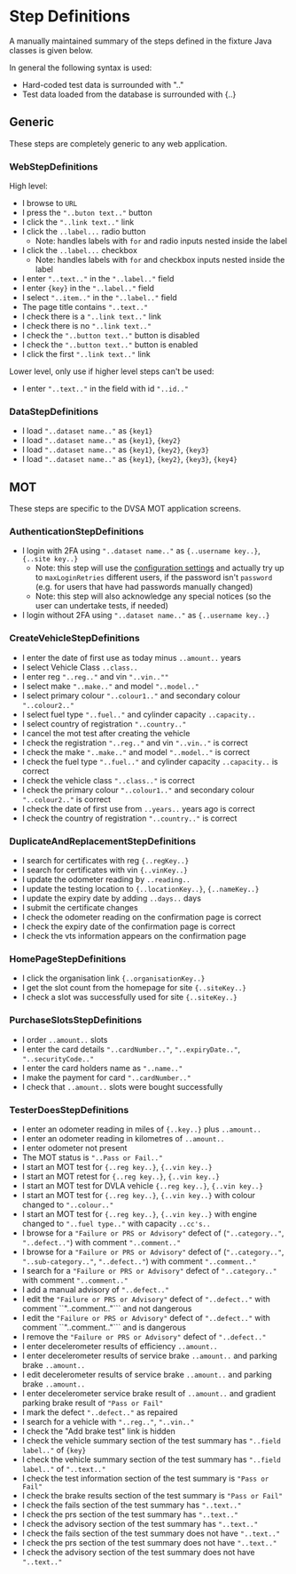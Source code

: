 # Step Definitions

A manually maintained summary of the steps defined in the fixture Java classes is given below.

In general the following syntax is used:

* Hard-coded test data is surrounded with ".."
* Test data loaded from the database is surrounded with {..}

## Generic

These steps are completely generic to any web application.

### WebStepDefinitions

High level:

* I browse to ```URL```
* I press the ```"..buton text.."``` button
* I click the ```"..link text.."``` link
* I click the ```..label...``` radio button
   * Note: handles labels with ```for``` and radio inputs nested inside the label 
* I click the ```..label...``` checkbox   
   * Note: handles labels with ```for``` and checkbox inputs nested inside the label 
* I enter ```"..text.."``` in the ```"..label.."``` field
* I enter ```{key}``` in the ```"..label.."``` field
* I select ```"..item.."``` in the ```"..label.."``` field
* The page title contains ```"..text.."```
* I check there is a ```"..link text.."``` link
* I check there is no ```"..link text.."```
* I check the ```"..button text.."``` button is disabled
* I check the ```"..button text.."``` button is enabled
* I click the first ```"..link text.."``` link

Lower level, only use if higher level steps can't be used:

* I enter ```"..text.."``` in the field with id ```"..id.."```


### DataStepDefinitions

* I load ```"..dataset name.."``` as ```{key1}```
* I load ```"..dataset name.."``` as ```{key1}```, ```{key2}```
* I load ```"..dataset name.."``` as ```{key1}```, ```{key2}```, ```{key3}```
* I load ```"..dataset name.."``` as ```{key1}```, ```{key2}```, ```{key3}```, ```{key4}```

## MOT

These steps are specific to the DVSA MOT application screens.

### AuthenticationStepDefinitions

* I login with 2FA using ```"..dataset name.."``` as ```{..username key..}```, ```{..site key..}```
   * Note: this step will use the [configuration settings](../configuration/README.md) and actually try up to ```maxLoginRetries``` different users, if the password isn't ```password``` (e.g. for users that have had passwords manually changed)
   * Note: this step will also acknowledge any special notices (so the user can undertake tests, if needed)
* I login without 2FA using ```"..dataset name.."``` as ```{..username key..}```

### CreateVehicleStepDefinitions

* I enter the date of first use as today minus ```..amount..``` years
* I select Vehicle Class ```..class..```
* I enter reg ```"..reg.."``` and vin ```"..vin..""```
* I select make ```"..make.."``` and model ```"..model.."```
* I select primary colour ```"..colour1.."``` and secondary colour ```"..colour2.."```
* I select fuel type ```"..fuel.."``` and cylinder capacity ```..capacity..```
* I select country of registration ```"..country.."```
* I cancel the mot test after creating the vehicle
* I check the registration ```"..reg.."``` and vin ```"..vin.."``` is correct
* I check the make ```"..make.."``` and model ```"..model.."``` is correct
* I check the fuel type ```"..fuel.."``` and cylinder capacity ```..capacity..``` is correct
* I check the vehicle class ```"..class.."``` is correct
* I check the primary colour ```"..colour1.."``` and secondary colour ```"..colour2.."``` is correct
* I check the date of first use from ```..years..``` years ago is correct
* I check the country of registration ```"..country.."``` is correct

### DuplicateAndReplacementStepDefinitions

* I search for certificates with reg ```{..regKey..}```
* I search for certificates with vin ```{..vinKey..}```
* I update the odometer reading by ```..reading..```
* I update the testing location to ```{..locationKey..}```, ```{..nameKey..}```
* I update the expiry date by adding ```..days..``` days
* I submit the certificate changes
* I check the odometer reading on the confirmation page is correct
* I check the expiry date of the confirmation page is correct
* I check the vts information appears on the confirmation page

### HomePageStepDefinitions

* I click the organisation link ```{..organisationKey..}```
* I get the slot count from the homepage for site ```{..siteKey..}```
* I check a slot was successfully used for site ```{..siteKey..}```

### PurchaseSlotsStepDefinitions

* I order ```..amount..``` slots
* I enter the card details ```"..cardNumber.."```, ```"..expiryDate.."```, ```"..securityCode.."```
* I enter the card holders name as ```"..name.."```
* I make the payment for card ```"..cardNumber.."```
* I check that ```..amount..``` slots were bought successfully

### TesterDoesStepDefinitions

* I enter an odometer reading in miles of ```{..key..}``` plus ```..amount..```
* I enter an odometer reading in kilometres of ```..amount..```
* I enter odometer not present
* The MOT status is ```"..Pass or Fail.."```
* I start an MOT test for ```{..reg key..}```, ```{..vin key..}```
* I start an MOT retest for ```{..reg key..}```, ```{..vin key..}```
* I start an MOT test for DVLA vehicle ```{..reg key..}```, ```{..vin key..}```
* I start an MOT test for ```{..reg key..}```, ```{..vin key..}``` with colour changed to ```"..colour.."```
* I start an MOT test for ```{..reg key..}```, ```{..vin key..}``` with engine changed to ```"..fuel type.."```  with capacity ```..cc's..```
* I browse for a ```"Failure or PRS or Advisory"``` defect of (```"..category.."```, ```"..defect.."```) with comment ```"..comment.."```
* I browse for a ```"Failure or PRS or Advisory"``` defect of (```"..category.."```, ```"..sub-category.."```, ```"..defect.."```) with comment ```"..comment.."```
* I search for a ```"Failure or PRS or Advisory"``` defect of ```"..category.."``` with comment ```"..comment.."```
* I add a manual advisory of ```"..defect.."```
* I edit the ```"Failure or PRS or Advisory"``` defect of ```"..defect.."``` with comment ``"..comment.."``` and not dangerous
* I edit the ```"Failure or PRS or Advisory"``` defect of ```"..defect.."``` with comment ``"..comment.."``` and is dangerous
* I remove the ```"Failure or PRS or Advisory"``` defect of ```"..defect.."```
* I enter decelerometer results of efficiency ```..amount..```
* I enter decelerometer results of service brake ```..amount..``` and parking brake ```..amount..```
* I edit decelerometer results of service brake ```..amount..``` and parking brake ```..amount..```
* I enter decelerometer service brake result of ```..amount..``` and gradient parking brake result of ```"Pass or Fail"```
* I mark the defect ```"..defect.."``` as repaired
* I search for a vehicle with ```"..reg.."```, ```"..vin.."```
* I check the "Add brake test" link is hidden
* I check the vehicle summary section of the test summary has ```"..field label.."``` of ```{key}```
* I check the vehicle summary section of the test summary has ```"..field label.."``` of ```"..text.."```
* I check the test information section of the test summary is ```"Pass or Fail"```
* I check the brake results section of the test summary is ```"Pass or Fail"```
* I check the fails section of the test summary has ```"..text.."```
* I check the prs section of the test summary has ```"..text.."```
* I check the advisory section of the test summary has ```"..text.."```
* I check the fails section of the test summary does not have ```"..text.."```
* I check the prs section of the test summary does not have ```"..text.."```
* I check the advisory section of the test summary does not have ```"..text.."```
